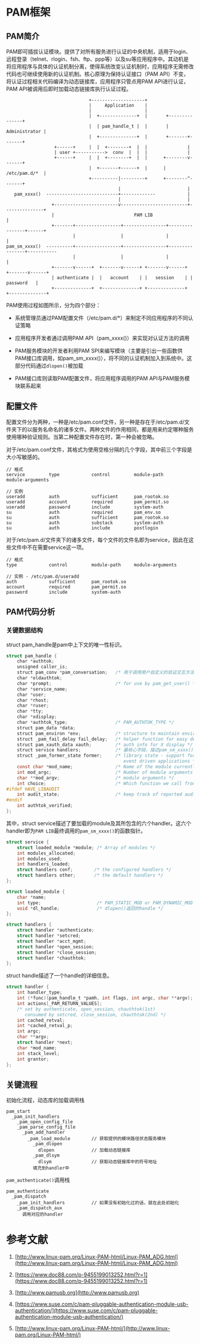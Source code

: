# PAM框架

## PAM简介

PAM即可插拔认证模块。提供了对所有服务进行认证的中央机制，适用于login、远程登录（telnet、rlogin、fsh、ftp、ppp等）以及su等应用程序中。其动机是将应用程序与具体的认证机制分离，使得系统改变认证机制时，应用程序无需修改代码也可继续使用新的认证机制。核心原理为保持认证接口（PAM API）不变，将认证过程相关代码编译为动态链接库，应用程序只管点用PAM API进行认证，PAM API被调用后即时加载动态链接库执行认证过程。

```
                               +--------------------+
                               |     Application    |
                               |                    |
                               |  +--------------+  |       +---------------+      
                               |  | pam_handle_t |  |       | Administrator |
                               |  +--------------+  |       +-------+-------+ 
                  +------+     |  |  +--------+  |  |               |
                  | user +----------->  conv  |  |  |               |
                  +------+     |  |  +--------+  |  |      +--------v-------+
                               |  +-------+------+  |      |  /etc/pam.d/*  |
                               +----------|---------+      +--------^-------+
                                          |                         | 
   pam_xxxx()  ---------------------------+-------------            | 
                                          |                         |
                 +------------------------v-------------------------+---------------+
                 |                              PAM LIB                             |
                 +-------+-----------------+----------------+----------------+------+
                         |                 |                |                |
pam_sm_xxxx()  ----------+-----------------+----------------+----------------+-----------
                         |                 |                |                |
                 +-------v------+  +-------v------+ +-------v------+ +-------v------+
                 | authenticate |  |   account    | |   session    | |   password   |
                 +--------------+  +--------------+ +--------------+ +--------------+
```

PAM使用过程如图所示，分为四个部分：

- 系统管理员通过PAM配置文件（/etc/pam.d/*）来制定不同应用程序的不同认证策略

- 应用程序开发者通过调用PAM API（pam_xxxx()）来实现对认证方法的调用

- PAM服务模块的开发者利用PAM SPI来编写模块（主要是引出一些函数供PAM接口库调用，如pam_sm_xxxx()），将不同的认证机制加入到系统中。这部分代码通过`dlopen()`被加载

- PAM接口库则读取PAM配置文件，将应用程序调用的PAM API与PAM服务模块联系起来

## 配置文件

配置文件分为两种，一种是/etc/pam.conf文件，另一种是存在于/etc/pam.d/文件夹下的以服务名命名的诸多文件。两种文件的作用相同，都是用来约定哪种服务使用哪种验证规则。当第二种配置文件存在时，第一种会被忽略。

对于/etc/pam.conf文件，其格式为使用空格分隔的几个字段，其中前三个字段是大小写敏感的。

```
// 格式
service         type            control         module-path     module-arguments

// 实例
useradd         auth            sufficient      pam_rootok.so		
useradd         account         required        pam_permit.so
useradd         password        include         system-auth
su              auth            required        pam_env.so
su              auth            sufficient      pam_rootok.so
su              auth            substack        system-auth
su              auth            include         postlogin
```

对于/etc/pam.d/文件夹下的诸多文件，每个文件的文件名即为service，因此在这些文件中不在需要service这一项。

```
// 格式
type            control         module-path     module-arguments

// 实例 - /etc/pam.d/useradd
auth            sufficient      pam_rootok.so
account         required        pam_permit.so
password        include         system-auth
```

## PAM代码分析

### 关键数据结构

struct pam_handle是pam中上下文的唯一性标识。

```c
struct pam_handle {
    char *authtok;    
    unsigned caller_is;    
    struct pam_conv *pam_conversation;   /* 用于调用用户自定义的验证交互方法 */ 
    char *oldauthtok;     
    char *prompt;                        /* for use by pam_get_user() */    
    char *service_name;    
    char *user;    
    char *rhost;    
    char *ruser;    
    char *tty;    
    char *xdisplay;    
    char *authtok_type;                  /* PAM_AUTHTOK_TYPE */    
    struct pam_data *data;    
    struct pam_environ *env;             /* structure to maintain environment list */    
    struct _pam_fail_delay fail_delay;   /* helper function for easy delays */    
    struct pam_xauth_data xauth;         /* auth info for X display */    
    struct service handlers;             /* 最核心字段，描述pam_sm_xxxx() */ 
    struct _pam_former_state former;     /* library state - support for
                                            event driven applications */
    const char *mod_name;                /* Name of the module currently executed */
    int mod_argc;                        /* Number of module arguments */
    char **mod_argv;                     /* module arguments */
    int choice;                          /* Which function we call from the module */
#ifdef HAVE_LIBAUDIT
    int audit_state;                     /* keep track of reported audit messages */
#endif
    int authtok_verified;
};
```

其中，struct service描述了要加载的module及其所包含的六个handler。这六个handler即为`PAM LIB`最终调用的`pam_sm_xxxx()`的函数指针。

```c
struct service {
    struct loaded_module *module; /* Array of modules */
    int modules_allocated;
    int modules_used;
    int handlers_loaded;
    struct handlers conf;        /* the configured handlers */
    struct handlers other;       /* the default handlers */
};

struct loaded_module {
    char *name;
    int type;                     /* PAM_STATIC_MOD or PAM_DYNAMIC_MOD */
    void *dl_handle;              /* dlopen()返回的handle */
};

struct handlers {
    struct handler *authenticate;
    struct handler *setcred;
    struct handler *acct_mgmt;
    struct handler *open_session;
    struct handler *close_session;
    struct handler *chauthtok;
};
```

struct handle描述了一个handle的详细信息。

```c
struct handler {
    int handler_type;
    int (*func)(pam_handle_t *pamh, int flags, int argc, char **argv);
    int actions[_PAM_RETURN_VALUES];
    /* set by authenticate, open_session, chauthtok(1st)
       consumed by setcred, close_session, chauthtok(2nd) */
    int cached_retval;
    int *cached_retval_p;
    int argc;
    char **argv;
    struct handler *next;
    char *mod_name;
    int stack_level;
    int grantor;
};
```

## 关键流程

初始化流程，动态库的加载调用栈

```
pam_start
  _pam_init_handlers
    _pam_open_config_file
    _pam_parse_config_file
      _pam_add_handler
        _pam_load_module        // 获取提供的模块路径状态服务模块
          _pam_dlopen
            dlopen              // 加载动态链接库
          _pam_dlsym
            dlsym               // 获取动态链接库中的符号地址
          填充到handler中
```

`pam_authenticate()`调用栈

```
pam_authenticate
  _pam_dispatch
    _pam_init_handlers          // 如果没有初始化过的话，就在此处初始化
    _pam_dispatch_aux
      调用对应的handler
```
# 参考文献

1. [http://www.linux-pam.org/Linux-PAM-html/Linux-PAM_ADG.html](http://www.linux-pam.org/Linux-PAM-html/Linux-PAM_ADG.html)

2. [https://www.doc88.com/p-9455199013252.html?r=1](https://www.doc88.com/p-9455199013252.html?r=1)

3. [http://www.pamusb.org](http://www.pamusb.org)

4. [https://www.suse.com/c/pam-pluggable-authentication-module-usb-authentication/](https://www.suse.com/c/pam-pluggable-authentication-module-usb-authentication/)

5. [http://www.linux-pam.org/Linux-PAM-html/](http://www.linux-pam.org/Linux-PAM-html/)

